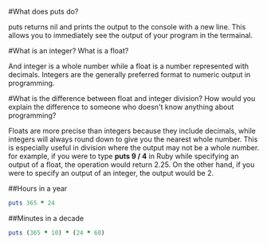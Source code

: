 #What does puts do?

puts returns nil and prints the output to the console with a new line.  This allows you to immediately see the output of your program in the termainal.

#What is an integer? What is a float?

And integer is a whole number while a float is a number represented with decimals.  Integers are the generally preferred format to numeric output in programming.

#What is the difference between float and integer division? How would you explain the difference to someone who doesn't know anything about programming?

Floats are more precise than integers because they include decimals, while integers will always round down to give you the nearest whole number.  This is especially useful in division where the output may not be a whole number.  for example, if you were to type **puts 9 / 4** in Ruby while specifying an output of a float, the operation would return 2.25.  On the other hand, if you were to specify an output of an integer, the output would be 2.

##Hours in a year

```ruby
puts 365 * 24
```

##Minutes in a decade

```ruby
puts (365 * 10) * (24 * 60)
```